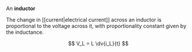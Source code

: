 An **inductor**

The change in [[current|electrical current]] across an inductor is proportional to the voltage across it, with proportionality constant given by the inductance.

$$
V_L = L \dv{i_L}{t}
$$